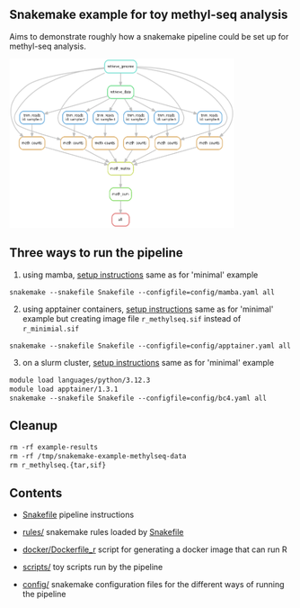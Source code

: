 ## Snakemake example for toy methyl-seq analysis

Aims to demonstrate roughly how a snakemake pipeline
could be set up for methyl-seq analysis.

<img src="dag.png" width="400" height="300"/>

## Three ways to run the pipeline

1. using mamba,  [setup instructions](../minimal/readme-mamba.md)
   same as for 'minimal' example

```
snakemake --snakefile Snakefile --configfile=config/mamba.yaml all
```

2. using apptainer containers,  [setup instructions](../minimal/readme-apptainer.md)
   same as for 'minimal' example but creating image file
   `r_methylseq.sif` instead of `r_minimial.sif`

```
snakemake --snakefile Snakefile --configfile=config/apptainer.yaml all
```

3. on a slurm cluster, [setup instructions](../minimal/readme-slurm.md)
   same as for 'minimal' example

```
module load languages/python/3.12.3
module load apptainer/1.3.1
snakemake --snakefile Snakefile --configfile=config/bc4.yaml all
```

## Cleanup

```
rm -rf example-results
rm -rf /tmp/snakemake-example-methylseq-data
rm r_methylseq.{tar,sif}
```

## Contents

- [Snakefile](Snakefile) pipeline instructions

- [rules/](rules) snakemake rules loaded by [Snakefile](Snakefile)

- [docker/Dockerfile_r](docker/Dockerfile_r) script for generating a docker image that can run R

- [scripts/](scripts) toy scripts run by the pipeline

- [config/](config) snakemake configuration files for the different ways of running the pipeline




